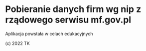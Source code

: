 # Pobieranie danych firm wg nip z rządowego serwisu mf.gov.pl
Aplikacja powstała w celach edukacyjnych

(c) 2022 TK
